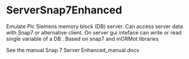 # ServerSnap7Enhanced
Emulate Plc Siemens memory block (DB) server. Can access server data with Snap7 or alternative client. On server gui inteface can write or read single variable of a DB . Based on snap7 and mORMot libraries

See the manual Snap 7 Server Enhanced_manual.docx 
